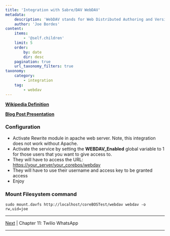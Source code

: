```yaml
---
title: 'Integration with Sabre/DAV WebDAV'
metadata:
    description: 'WebDAV stands for Web Distributed Authoring and Versioning, which is an extension to HTTP that lets clients edit remote content on the web.'
    author: 'Joe Bordes'
content:
    items:
        - '@self.children'
    limit: 5
    order:
        by: date
        dir: desc
    pagination: true
    url_taxonomy_filters: true
taxonomy:
    category:
        - integration
    tag:
        - webdav 
---
```


<strong>[Wikipedia Definition](https://en.wikipedia.org/wiki/WebDAV) </strong>

<strong>[Blog Post Presentation](https://blog.corebos.org/blog/webdav) </strong>

### Configuration

- Activate Rewrite module in apache web server. Note, this integration does not work without Apache.
- Activate the service by setting the **WEBDAV\_Enabled** global variable to 1 for those users that you want to give access to.
- They will have to access the URL: <https://your_server/your_corebos/webdav>
- They will have to use their username and access key to be granted access
- Enjoy

### Mount Filesystem command

    sudo mount.davfs http://localhost/coreBOSTest/webdav webdav -o rw,uid=joe

------------------------------------------------------------------------

[Next](../11.whatsapp) | Chapter 11: Twilio WhatsApp

------------------------------------------------------------------------